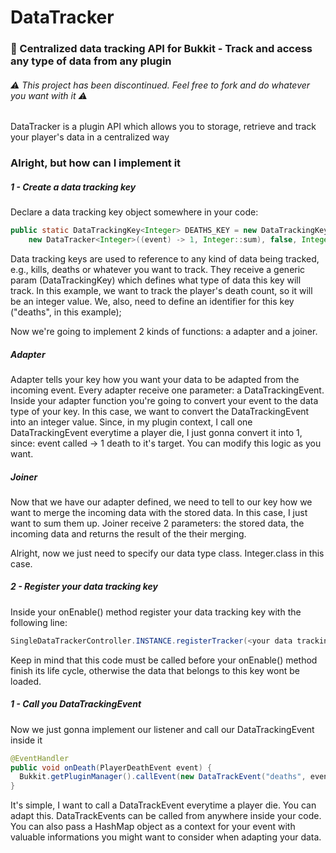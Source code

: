 # DataTracker
### 🎲 Centralized data tracking API for Bukkit - Track and access any type of data from any plugin
###### ⚠️ This project has been discontinued. Feel free to fork and do whatever you want with it ⚠️

DataTracker is a plugin API which allows you to storage, retrieve and track your player's data in a centralized way

### Alright, but how can I implement it

##### 1 - Create a data tracking key 
Declare a data tracking key object somewhere in your code:

```java
public static DataTrackingKey<Integer> DEATHS_KEY = new DataTrackingKey<Integer>("deaths", 
    new DataTracker<Integer>((event) -> 1, Integer::sum), false, Integer.class);
```

Data tracking keys are used to reference to any kind of data being tracked, e.g., kills, deaths or whatever you want to track. They receive a generic param 
(DataTrackingKey<DATA>) which defines what type of data this key will track. In this example, we want to track the player's death count, so it will be an
integer value. We, also, need to define an identifier for this key ("deaths", in this example);
  
Now we're going to implement 2 kinds of functions: a adapter and a joiner.

##### Adapter
  
Adapter tells your key how you want your data to be adapted from the incoming event. Every adapter receive one parameter: a DataTrackingEvent. Inside your adapter
function you're going to convert your event to the data type of your key. In this case, we want to convert the DataTrackingEvent into an integer value. Since, in my
plugin context, I call one DataTrackingEvent everytime a player die, I just gonna convert it into 1, since: event called -> 1 death to it's target. You can modify this
logic as you want.
  
##### Joiner
  
Now that we have our adapter defined, we need to tell to our key how we want to merge the incoming data with the stored data. In this case, I just want to sum
them up. Joiner receive 2 parameters: the stored data, the incoming data and returns the result of the their merging.
  
Alright, now we just need to specify our data type class. Integer.class in this case.
  
##### 2 - Register your data tracking key
  
Inside your onEnable() method register your data tracking key with the following line:
  
```java
SingleDataTrackerController.INSTANCE.registerTracker(<your data tracking key>);
```
  
Keep in mind that this code must be called before your onEnable() method finish its life cycle, otherwise the data that belongs to this key wont be loaded.
  
##### 1 - Call you DataTrackingEvent

Now we just gonna implement our listener and call our DataTrackingEvent inside it
```java
@EventHandler
public void onDeath(PlayerDeathEvent event) {
  Bukkit.getPluginManager().callEvent(new DataTrackEvent("deaths", event.getEntity().getName(), new HashMap<>()));
}  
```
It's simple, I want to call a DataTrackEvent everytime a player die. You can adapt this. DataTrackEvents can be called from anywhere inside your code.
You can also pass a HashMap object as a context for your event with valuable informations you might want to consider when adapting your data.

